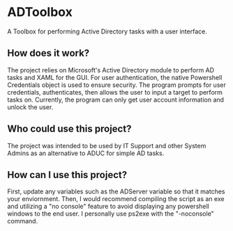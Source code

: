 # ADToolbox
A Toolbox for performing Active Directory tasks with a user interface. 

<h2>How does it work?</h2>
The project relies on Microsoft's Active Directory module to perform AD tasks and XAML for the GUI. For user authentication, the native Powershell Credentials object is used to ensure security. The program prompts for user credentials, authenticates, then allows the user to input a target to perform tasks on. Currently, the program can only get user account information and unlock the user. 

<h2>Who could use this project?</h2>
The project was intended to be used by IT Support and other System Admins as an alternative to ADUC for simple AD tasks. 

<h2>How can I use this project?</h2>
First, update any variables such as the ADServer variable so that it matches your enviornment. Then, I would recommend compiling the script as an exe and utilizing a "no console" feature to avoid displaying any powershell windows to the end user. I personally use ps2exe with the "-noconsole" command.
